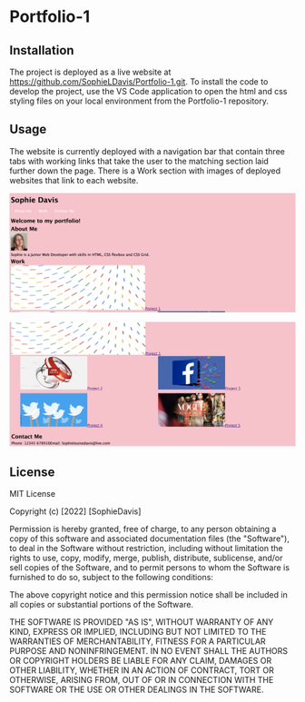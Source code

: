 # Portfolio-1
## Installation
The project is deployed as a live website at https://github.com/SophieLDavis/Portfolio-1.git. To install the code to develop the project, use the VS Code application to open the html and css styling files on your local environment from the Portfolio-1 repository. 

## Usage 
The website is currently deployed with a navigation bar that contain three tabs with working links that take the user to the matching section laid further down the page. There is a Work section with images of deployed websites that link to each website.  

![Screenshot1](assets/screenshot2.png)

![Screenshot1](assets/screenshot1.png)


## License
MIT License

Copyright (c) [2022] [SophieDavis]

Permission is hereby granted, free of charge, to any person obtaining a copy
of this software and associated documentation files (the "Software"), to deal
in the Software without restriction, including without limitation the rights
to use, copy, modify, merge, publish, distribute, sublicense, and/or sell
copies of the Software, and to permit persons to whom the Software is
furnished to do so, subject to the following conditions:

The above copyright notice and this permission notice shall be included in all
copies or substantial portions of the Software.

THE SOFTWARE IS PROVIDED "AS IS", WITHOUT WARRANTY OF ANY KIND, EXPRESS OR
IMPLIED, INCLUDING BUT NOT LIMITED TO THE WARRANTIES OF MERCHANTABILITY,
FITNESS FOR A PARTICULAR PURPOSE AND NONINFRINGEMENT. IN NO EVENT SHALL THE
AUTHORS OR COPYRIGHT HOLDERS BE LIABLE FOR ANY CLAIM, DAMAGES OR OTHER
LIABILITY, WHETHER IN AN ACTION OF CONTRACT, TORT OR OTHERWISE, ARISING FROM,
OUT OF OR IN CONNECTION WITH THE SOFTWARE OR THE USE OR OTHER DEALINGS IN THE
SOFTWARE.